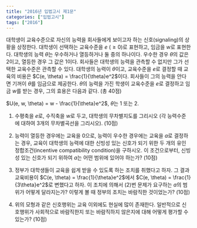 ```yaml
---
title: "2016년 입법고시 제1문"
categories: ["입법고시"]
tags: ["2016"]
---
```


대학생이 교육수준으로 자신의 능력을 회사들에게 보이고자 하는 신호(signaling)의 상황을 상정한다. 대학생이 선택하는 교육수준을 $e$ ($\geq 0$)로 표현하고, 임금을 $w$로 표현한다. 대학생의 능력 $\theta$는 우수하거나 열등하거나 둘 중의 하나이다. 우수한 경우 $\theta$의 값은 2이고, 열등한 경우 그 값은 1이다. 회사들은 대학생의 능력을 관측할 수 없지만 그가 선택한 교육수준은 관측할 수 있다. 대학생의 능력이 $\theta$이고, 교육수준을 $e$로 결정할 때 교육의 비용은 $C(e, \theta) = \frac{1}{\theta}e^2$이다. 회사들이 그의 능력을 안다면 기꺼이 $\theta$를 임금으로 제공한다. $\theta$의 능력을 가진 학생이 교육수준을 $e$로 결정하고 임금 $w$를 받는 경우, 그의 효용은 다음과 같다. (총 40점)

$U(e, w, \theta) = w - \frac{1}{\theta}e^2$, $\theta$는 1 또는 2.



1) 수평축을 $e$로, 수직축을 $w$로 두고, 대학생의 무차별지도를 그리시오 (각 능력수준에 대하여 3개의 무차별곡선을 그리시오). (10점)

2) 능력이 열등한 경우에는 교육을 0으로, 능력이 우수한 경우에는 교육을 $a$로 결정하는 경우, 교육이 대학생의 능력에 대한 신빙성 있는 신호가 되기 위한 두 개의 유인정합조건(incentive compatibility condition)을 구하시오. 이 조건으로부터, 신빙성 있는 신호가 되기 위하여 $a$는 어떤 범위에 있어야 하는가? (10점)

3) 정부가 대학생들이 교육을 쉽게 받을 수 있도록 하는 조치를 취했다고 하자. 그 결과 교육비용이 $C(e, \theta) = \frac{1}{\theta}e^2$에서 $C(e, \theta) = \frac{1}{3\theta}e^2$로 변했다고 하자. 이 조치에 의해서 (2)번 문제가 요구하는 $a$의 범위가 어떻게 달라지는가? 이렇게 볼 때 정부의 조치는 바람직한 것이었는가? (10점)

4) 위의 모형과 같은 신호행위는 교육 이외에도 현실에 많이 존재한다. 일반적으로 신호행위가 사회적으로 바람직한지 또는 바람직하지 않은지에 대해 어떻게 평가할 수 있는가? (10점)
